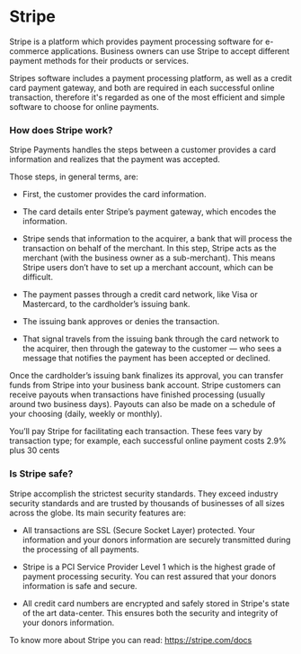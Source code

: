 # Stripe

Stripe is a platform which provides payment processing software for e-commerce applications. Business owners can use Stripe to accept different payment methods for their products or services.

Stripes software includes a payment processing platform, as well as a credit card payment gateway, and both are required in each successful online transaction, therefore it's regarded as one of the most efficient and simple software to choose for online payments.

### How does Stripe work?

Stripe Payments handles the steps between a customer provides a card information and realizes that the payment was accepted.

Those steps, in general terms, are:

- First, the customer provides the card information.

- The card details enter Stripe’s payment gateway, which encodes the information.

- Stripe sends that information to the acquirer, a bank that will process the transaction on behalf of the merchant. In this step, Stripe acts as the merchant (with the business owner as a sub-merchant). This means Stripe users don’t have to set up a merchant account, which can be difficult.

- The payment passes through a credit card network, like Visa or Mastercard, to the cardholder’s issuing bank.

- The issuing bank approves or denies the transaction.

- That signal travels from the issuing bank through the card network to the acquirer, then through the gateway to the customer — who sees a message that notifies the payment has been accepted or declined.

Once the cardholder’s issuing bank finalizes its approval, you can transfer funds from Stripe into your business bank account. Stripe customers can receive payouts when transactions have finished processing (usually around two business days). Payouts can also be made on a schedule of your choosing (daily, weekly or monthly).

You’ll pay Stripe for facilitating each transaction. These fees vary by transaction type; for example, each successful online payment costs 2.9% plus 30 cents

### Is Stripe safe?

Stripe accomplish the strictest security standards. They exceed industry security standards and are trusted by thousands of businesses of all sizes across the globe. Its main security features are:

- All transactions are SSL (Secure Socket Layer) protected. Your information and your donors information are securely transmitted during the processing of all payments.

- Stripe is a PCI Service Provider Level 1 which is the highest grade of payment processing security. You can rest assured that your donors information is safe and secure.

- All credit card numbers are encrypted and safely stored in Stripe's state of the art data-center. This ensures both the security and integrity of your donors information.

To know more about Stripe you can read: https://stripe.com/docs
